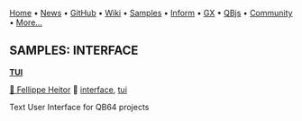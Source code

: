 [Home](https://qb64.com) • [News](../news.md) • [GitHub](https://github.com/QB64Official/qb64) • [Wiki](https://github.com/QB64Official/qb64/wiki) • [Samples](../samples.md) • [Inform](../inform.md) • [GX](../gx.md) • [QBjs](../qbjs.md) • [Community](../community.md) • [More...](../more.md)

## SAMPLES: INTERFACE

**[TUI](tui/index.md)**

[🐝 Fellippe Heitor](fellippe-heitor.md) 🔗 [interface](interface.md), [tui](tui.md)

Text User Interface for QB64 projects
